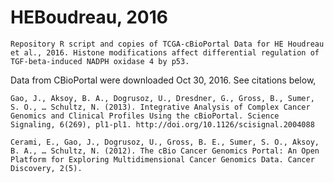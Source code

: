 # HEBoudreau, 2016
    Repository R script and copies of TCGA-cBioPortal Data for HE Houdreau et al., 2016. Histone modifications affect differential regulation of TGF-beta-induced NADPH oxidase 4 by p53.

Data from CBioPortal were downloaded Oct 30, 2016. See citations below,

    Gao, J., Aksoy, B. A., Dogrusoz, U., Dresdner, G., Gross, B., Sumer, S. O., … Schultz, N. (2013). Integrative Analysis of Complex Cancer Genomics and Clinical Profiles Using the cBioPortal. Science Signaling, 6(269), pl1-pl1. http://doi.org/10.1126/scisignal.2004088

    Cerami, E., Gao, J., Dogrusoz, U., Gross, B. E., Sumer, S. O., Aksoy, B. A., … Schultz, N. (2012). The cBio Cancer Genomics Portal: An Open Platform for Exploring Multidimensional Cancer Genomics Data. Cancer Discovery, 2(5).
    
